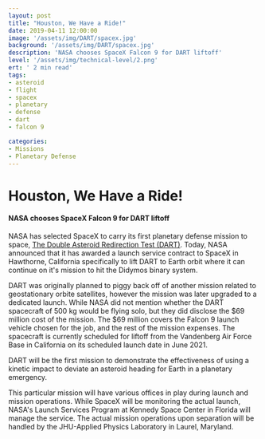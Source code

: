 ```yaml
---
layout: post
title: "Houston, We Have a Ride!"
date: 2019-04-11 12:00:00
image: '/assets/img/DART/spacex.jpg'
background: '/assets/img/DART/spacex.jpg'
description: 'NASA chooses SpaceX Falcon 9 for DART liftoff'
level: '/assets/img/technical-level/2.png'
ert: ' 2 min read'
tags:
- asteroid
- flight
- spacex
- planetary
- defense
- dart
- falcon 9

categories:
- Missions
- Planetary Defense
---
```


# Houston, We Have a Ride!
#### NASA chooses SpaceX Falcon 9 for DART liftoff

NASA has selected SpaceX to carry its first planetary defense mission to space, <a href="http://dart.jhuapl.edu/">The Double Asteroid Redirection Test (DART)</a>. Today, NASA announced that it has awarded a launch service contract to SpaceX in Hawthorne, California specifically to lift DART to Earth orbit where it can continue on it's mission to hit the Didymos binary system. 

DART was originally planned to piggy back off of another mission related to geostationary orbite satellites, however the mission was later upgraded to a dedicated launch. While NASA did not mention whether the DART spacecraft of 500 kg would be flying solo, but they did disclose the $69 million cost of the mission. The $69 million covers the Falcon 9 launch vehicle chosen for the job, and the rest of the mission expenses. The spacecraft is currently scheduled for liftoff from the Vandenberg Air Force Base in California on its scheduled launch date in June 2021.

DART will be the first mission to demonstrate the effectiveness of using a kinetic impact to deviate an asteroid heading for Earth in a planetary emergency. 

This particular mission will have various offices in play during launch and mission operations. While SpaceX will be monitoring the actual launch, NASA's Launch Services Program at Kennedy Space Center in Florida will manage the service. The actual mission operations upon separation will be handled by the JHU-Applied Physics Laboratory in Laurel, Maryland.

